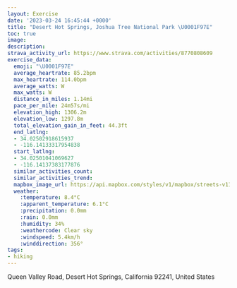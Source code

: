 ```yaml
---
layout: Exercise
date: '2023-03-24 16:45:44 +0000'
title: "Desert Hot Springs, Joshua Tree National Park \U0001F97E"
toc: true
image:
description:
strava_activity_url: https://www.strava.com/activities/8770808609
exercise_data:
  emoji: "\U0001F97E"
  average_heartrate: 85.2bpm
  max_heartrate: 114.0bpm
  average_watts: W
  max_watts: W
  distance_in_miles: 1.14mi
  pace_per_mile: 24m57s/mi
  elevation_high: 1306.2m
  elevation_low: 1297.8m
  total_elevation_gain_in_feet: 44.3ft
  end_latlng:
  - 34.02502918615937
  - -116.14133317954838
  start_latlng:
  - 34.02501041069627
  - -116.14137383177876
  similar_activities_count:
  similar_activities_trend:
  mapbox_image_url: https://api.mapbox.com/styles/v1/mapbox/streets-v11/static/path-5+787af2-1.0(mrtnE%7C_%7BcUUPo%40Lw%40XGFKXEFq%40b%40o%40Po%40%5Cs%40r%40I%3FMGUBSKSHG%3FIEI%40CFcOjNSBIJKBGJK%60%40GFAFAAHEHFCHDDEPBTTBJTPFRR%5ERDNVVp%40XTL%3FDV%40RH%60%40d%40P%5CVDN%3FLC%5E%5D~%40i%40d%40c%40%5CKb%40Gj%40S%5CGh%40WNCPKPC%60BZNA%5END%3F%3FCEBGASQQE_%40%5BSYGMCWQc%40EyAPi%40P%5BDe%40LYBMDG%3F%40FODGLu%40AGOUE%5BKa%40c%40y%40CSUKU_A%3FOFONOXIVOt%40Sl%40a%40Vi%40lAa%40%5EGPO),pin-s-s+e5b22e(-116.14223,34.02551),pin-s-f+89ae00(-116.14222000000002,34.02551999999998)/auto/800x800?access_token=pk.eyJ1Ijoiam9zaGJlY2ttYW4iLCJhIjoiY205eWR2aDd1MWZ6djJrbXc4a3M0bWZleiJ9.XiG9OWkNcZk2QzjJbxLB4A
  weather:
    :temperature: 8.4°C
    :apparent_temperature: 6.1°C
    :precipitation: 0.0mm
    :rain: 0.0mm
    :humidity: 34%
    :weathercode: Clear sky
    :windspeed: 5.4km/h
    :winddirection: 356°
tags:
- hiking
---
```

Queen Valley Road, Desert Hot Springs, California 92241, United States
